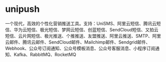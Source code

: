 # unipush
一个现代，高效的个性化营销推送工具。支持：UniSMS、阿里云短信、腾讯云短信、华为云短信、极光短信、梦网云短信、创蓝短信、SendCloud短信、又拍云短信、云片网短信、极光推送、个推推送、友盟推送、阿里云推送、SMTP、阿里云邮件、腾讯云邮件、SendCloud邮件、Mailchimp邮件、Sendgrid邮件、Webhook、公众号订阅通知、公众号模板消息、公众号客服消息、小程序订阅通知、Kafka、RabbitMQ、RocketMQ
